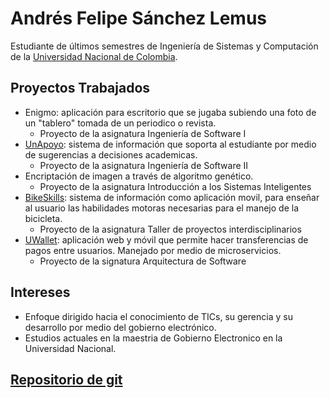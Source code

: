 # Andrés Felipe Sánchez Lemus

Estudiante de últimos semestres de Ingeniería de Sistemas y Computación de la [Universidad Nacional de Colombia](http://unal.edu.co/).

## Proyectos Trabajados
* Enigmo: aplicación para escritorio que se jugaba subiendo una foto de un "tablero" tomada de un periodico o revista. 
  * Proyecto de la asignatura Ingeniería de Software I
* [UnApoyo](https://github.com/UNApoyo): sistema de información que soporta al estudiante por medio de sugerencias a decisiones academicas.
  * Proyecto de la asignatura Ingeniería de Software II
* Encriptación de imagen a través de algoritmo genético.
  * Proyecto de la asignatura Introducción a los Sistemas Inteligentes
* [BikeSkills](https://github.com/BikeSkills): sistema de información como aplicación movil, para enseñar al usuario las habilidades motoras necesarias para el manejo de la bicicleta.
  * Proyecto de la asignatura Taller de proyectos interdisciplinarios
* [UWallet](https://github.com/UWallet): aplicación web y móvil que permite hacer transferencias de pagos entre usuarios. Manejado por medio de microservicios.
  * Proyecto de la signatura Arquitectura de Software

## Intereses
* Enfoque dirigido hacia el conocimiento de TICs, su gerencia y su desarrollo por medio del gobierno electrónico.
* Estudios actuales en la maestria de Gobierno Electronico en la Universidad Nacional.


## [Repositorio de git](https://github.com/andfsanchezlem)


